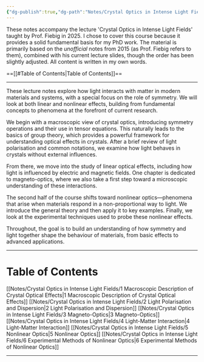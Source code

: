 ```yaml
---
{"dg-publish":true,"dg-path":"Notes/Crystal Optics in Intense Light Fields","permalink":"/notes/crystal-optics-in-intense-light-fields/","dgShowBacklinks":"false","dgShowLocalGraph":true,"dgShowInlineTitle":true,"dgShowToc":"false","updated":"2025-06-01T17:49:11.000+02:00"}
---
```


These notes accompany the lecture 'Crystal Optics in Intense Light Fields' taught by Prof. Fiebig in 2025. I chose to cover this course because it provides a solid fundamental basis for my PhD work. The material is primarily based on the _unofficial_ notes from 2015 (as Prof. Fiebig refers to them), combined with his current lecture slides, though the order has been slightly adjusted. All content is written in my own words.
 
==[[#Table of Contents|Table of Contents]]==

---
These lecture notes explore how light interacts with matter in modern materials and systems, with a special focus on the role of symmetry. We will look at both linear and nonlinear effects, building from fundamental concepts to phenomena at the forefront of current research.

We begin with a macroscopic view of crystal optics, introducing symmetry operations and their use in tensor equations. This naturally leads to the basics of group theory, which provides a powerful framework for understanding optical effects in crystals. After a brief review of light polarisation and common notations, we examine how light behaves in crystals without external influences.

From there, we move into the study of linear optical effects, including how light is influenced by electric and magnetic fields. One chapter is dedicated to magneto-optics, where we also take a first step toward a microscopic understanding of these interactions.

The second half of the course shifts toward nonlinear optics—phenomena that arise when materials respond in a non-proportional way to light. We introduce the general theory and then apply it to key examples. Finally, we look at the experimental techniques used to probe these nonlinear effects.

Throughout, the goal is to build an understanding of how symmetry and light together shape the behaviour of materials, from basic effects to advanced applications.

---
# Table of Contents
[[Notes/Crystal Optics in Intense Light Fields/1 Macroscopic Description of Crystal Optical Effects\|1 Macroscopic Description of Crystal Optical Effects]]
[[Notes/Crystal Optics in Intense Light Fields/2 Light Polarisation and Dispersion\|2 Light Polarisation and Dispersion]]
[[Notes/Crystal Optics in Intense Light Fields/3 Magneto-Optics\|3 Magneto-Optics]]
[[Notes/Crystal Optics in Intense Light Fields/4 Light-Matter Interaction\|4 Light-Matter Interaction]]
[[Notes/Crystal Optics in Intense Light Fields/5 Nonlinear Optics\|5 Nonlinear Optics]]
[[Notes/Crystal Optics in Intense Light Fields/6 Experimental Methods of Nonlinear Optics\|6 Experimental Methods of Nonlinear Optics]]

---